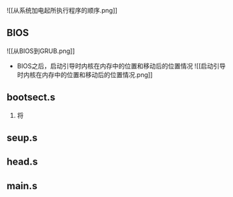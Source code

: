 ![[从系统加电起所执行程序的顺序.png]]

## BIOS
![[从BIOS到GRUB.png]]
+ BIOS之后，启动引导时内核在内存中的位置和移动后的位置情况
![[启动引导时内核在内存中的位置和移动后的位置情况.png]]
## bootsect.s
1. 将
## seup.s

## head.s

## main.s
